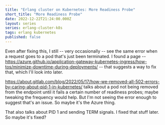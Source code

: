 ```yaml
---
title: "Erlang cluster on Kubernetes: More Readiness Probe"
short_title: "More Readiness Probe"
date: 2022-12-22T21:24:00.000Z
layout: series
series: erlang-cluster-k8s
tags: erlang kubernetes
published: false
---
```


Even after fixing this, I still -- very occasionally -- see the same error when a request goes to a pod that's just been
terminated. I found a page --
<https://azure.github.io/application-gateway-kubernetes-ingress/how-tos/minimize-downtime-during-deployments/> -- that
suggests a way to fix that, which I'll look into later.

https://about.gitlab.com/blog/2022/05/17/how-we-removed-all-502-errors-by-caring-about-pid-1-in-kubernetes/ talks about a pod not being removed from the endpoint until it fails a certain number of readiness probes; maybe tweaking the frequency would help. But I'm not seeing the error enough to suggest that's an issue. So maybe it's the Azure thing.

That also talks about PID 1 and sending TERM signals. I fixed that stuff later. So maybe it's fixed?

